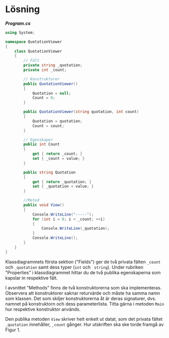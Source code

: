 # Lösning

___Program.cs___

```c#
using System;

namespace QuotationViewer
{
    class QuotationViewer
    {
        // Fält
        private string _quotation;
        private int _count;

        // Konstruktorer
        public QuotationViewer()
        {
            Quotation = null;
            Count = 0;
        }

        public QuotationViewer(string quotation, int count)
        {
            Quotation = quotation;
            Count = count;
        }

        // Egenskaper
        public int Count
        {
            get { return _count; }
            set { _count = value; }
        }

        public string Quotation
        {
            get { return _quotation; }
            set { _quotation = value; }
        }

        //Metod
        public void View()
        {
            Console.WriteLine("-----");
            for (int i = 0; i < _count; ++i)
            {
                Console.WriteLine(_quotation);
            }
            Console.WriteLine();
        }
    }
}
```

Klassdiagrammets första sektion ("Fields") ger de två privata fälten ```_count``` och ```_quotation``` samt dess typer (```int``` och ``` string```). Under rubriken "Properties" i klassdiagrammet hittar du de två publika egenskaperna som kapslar in respektive fält.

I avsnittet "Methods" finns de två konstruktorerna som ska implementeras. Observera att konstruktorer saknar returvärde och måste ha samma namn som klassen. Det som skiljer konstruktorerna åt är deras signaturer, dvs. namnet på konstruktorn och dess parameterlista. Titta gärna i metoden ```Main``` hur respektive konstruktor används.

Den publika metoden ```View``` skriver helt enkelt ut datat, som det privata fältet ```_quotation``` innehåller, ```_count``` gånger. Hur utskriften ska ske torde framgå av Figur 1.